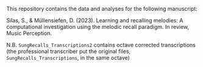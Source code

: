 This repository contains the data and analyses for the following manuscript:

Silas, S., & Müllensiefen, D. (2023). Learning and recalling melodies: A computational investigation using the melodic recall paradigm. In review, Music Perception.


N.B. `SungRecalls_Transcriptions2` contains octave corrected transcriptions (the professional transcriber put the original files, `SungRecalls_Transcriptions`, in the same octave)
